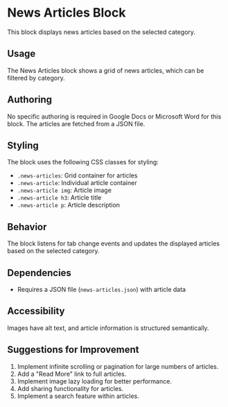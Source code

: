 # News Articles Block

This block displays news articles based on the selected category.

## Usage

The News Articles block shows a grid of news articles, which can be filtered by category.

## Authoring

No specific authoring is required in Google Docs or Microsoft Word for this block. The articles are fetched from a JSON file.

## Styling

The block uses the following CSS classes for styling:
- `.news-articles`: Grid container for articles
- `.news-article`: Individual article container
- `.news-article img`: Article image
- `.news-article h3`: Article title
- `.news-article p`: Article description

## Behavior

The block listens for tab change events and updates the displayed articles based on the selected category.

## Dependencies

- Requires a JSON file (`news-articles.json`) with article data

## Accessibility

Images have alt text, and article information is structured semantically.

## Suggestions for Improvement

1. Implement infinite scrolling or pagination for large numbers of articles.
2. Add a "Read More" link to full articles.
3. Implement image lazy loading for better performance.
4. Add sharing functionality for articles.
5. Implement a search feature within articles.